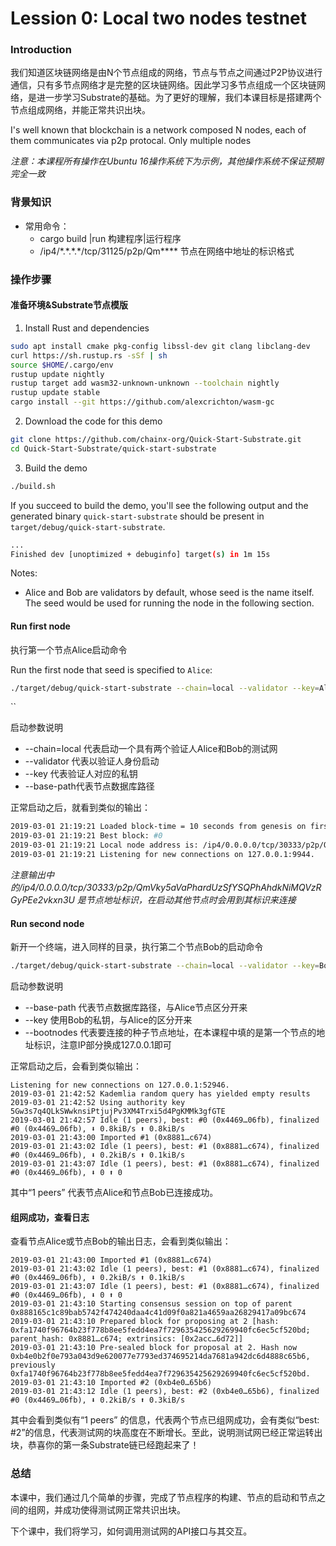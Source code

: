 # Lession 0: Local two nodes testnet

### Introduction

我们知道区块链网络是由N个节点组成的网络，节点与节点之间通过P2P协议进行通信，只有多节点网络才是完整的区块链网络。因此学习多节点组成一个区块链网络，是进一步学习Substrate的基础。为了更好的理解，我们本课目标是搭建两个节点组成网络，并能正常共识出块。

I's well known that blockchain is a network composed N nodes, each of them communicates via p2p protocal. Only multiple nodes 

*注意：本课程所有操作在Ubuntu 16操作系统下为示例，其他操作系统不保证预期完全一致*

### 背景知识

- 常用命令：
  - cargo build |run 构建程序|运行程序
  - /ip4/\*.\*.\*.\*/tcp/31125/p2p/Qm\****  节点在网络中地址的标识格式

### 操作步骤

#### 准备环境&Substrate节点模版


1. Install Rust and dependencies

```bash
sudo apt install cmake pkg-config libssl-dev git clang libclang-dev
curl https://sh.rustup.rs -sSf | sh
source $HOME/.cargo/env
rustup update nightly
rustup target add wasm32-unknown-unknown --toolchain nightly
rustup update stable
cargo install --git https://github.com/alexcrichton/wasm-gc
```

2. Download the code for this demo

```bash
git clone https://github.com/chainx-org/Quick-Start-Substrate.git
cd Quick-Start-Substrate/quick-start-substrate
```

3. Build the demo

```bash
./build.sh
```

If you succeed to build the demo, you'll see the following output and the generated binary `quick-start-substrate` should be present in `target/debug/quick-start-substrate`.

```bash
...
Finished dev [unoptimized + debuginfo] target(s) in 1m 15s
```

Notes:

- Alice and Bob are validators by default, whose seed is the name itself. The seed would be used for running the node in the following section.

#### Run first node

执行第一个节点Alice启动命令

Run the first node that seed is specified to `Alice`:

```bash
./target/debug/quick-start-substrate --chain=local --validator --key=Alice --base-path=./Alice
```

``

启动参数说明

-  --chain=local  代表启动一个具有两个验证人Alice和Bob的测试网
-  --validator 代表以验证人身份启动
-  --key 代表验证人对应的私钥
-  --base-path代表节点数据库路径

正常启动之后，就看到类似的输出：

```bash
2019-03-01 21:19:21 Loaded block-time = 10 seconds from genesis on first-launch
2019-03-01 21:19:21 Best block: #0
2019-03-01 21:19:21 Local node address is: /ip4/0.0.0.0/tcp/30333/p2p/QmVky5aVaPhardUzSfYSQPhAhdkNiMQVzRGyPEe2vkxn3U
2019-03-01 21:19:21 Listening for new connections on 127.0.0.1:9944.
```

*注意输出中的/ip4/0.0.0.0/tcp/30333/p2p/QmVky5aVaPhardUzSfYSQPhAhdkNiMQVzRGyPEe2vkxn3U 是节点地址标识，在启动其他节点时会用到其标识来连接*

#### Run second node

新开一个终端，进入同样的目录，执行第二个节点Bob的启动命令

```bash
./target/debug/quick-start-substrate --chain=local --validator --key=Bob --base-path=./Bob --bootnodes=/ip4/127.0.0.1/tcp/30333/p2p/*******
```

启动参数说明

- --base-path 代表节点数据库路径，与Alice节点区分开来
- --key 使用Bob的私钥，与Alice的区分开来
- --bootnodes 代表要连接的种子节点地址，在本课程中填的是第一个节点的地址标识，注意IP部分换成127.0.0.1即可

正常启动之后，会看到类似输出：

```
Listening for new connections on 127.0.0.1:52946.
2019-03-01 21:42:52 Kademlia random query has yielded empty results
2019-03-01 21:42:52 Using authority key 5Gw3s7q4QLkSWwknsiPtjujPv3XM4Trxi5d4PgKMMk3gfGTE
2019-03-01 21:42:57 Idle (1 peers), best: #0 (0x4469…06fb), finalized #0 (0x4469…06fb), ⬇ 0.8kiB/s ⬆ 0.8kiB/s
2019-03-01 21:43:00 Imported #1 (0x8881…c674)
2019-03-01 21:43:02 Idle (1 peers), best: #1 (0x8881…c674), finalized #0 (0x4469…06fb), ⬇ 0.2kiB/s ⬆ 0.1kiB/s
2019-03-01 21:43:07 Idle (1 peers), best: #1 (0x8881…c674), finalized #0 (0x4469…06fb), ⬇ 0 ⬆ 0
```

其中“1 peers” 代表节点Alice和节点Bob已连接成功。



#### 组网成功，查看日志

查看节点Alice或节点Bob的输出日志，会看到类似输出：

```
2019-03-01 21:43:00 Imported #1 (0x8881…c674)
2019-03-01 21:43:02 Idle (1 peers), best: #1 (0x8881…c674), finalized #0 (0x4469…06fb), ⬇ 0.2kiB/s ⬆ 0.1kiB/s
2019-03-01 21:43:07 Idle (1 peers), best: #1 (0x8881…c674), finalized #0 (0x4469…06fb), ⬇ 0 ⬆ 0
2019-03-01 21:43:10 Starting consensus session on top of parent 0x888165c1c89bab5742f474240daa4c41d09f0a821a4659aa26829417a09bc674
2019-03-01 21:43:10 Prepared block for proposing at 2 [hash: 0xfa1740f96764b23f778b8ee5fedd4ea7f729635425629269940fc6ec5cf520bd; parent_hash: 0x8881…c674; extrinsics: [0x2acc…6d72]]
2019-03-01 21:43:10 Pre-sealed block for proposal at 2. Hash now 0xb4e0b2f0e793a043d9e620077e7793ed374695214da7681a942dc6d4888c65b6, previously 0xfa1740f96764b23f778b8ee5fedd4ea7f729635425629269940fc6ec5cf520bd.
2019-03-01 21:43:10 Imported #2 (0xb4e0…65b6)
2019-03-01 21:43:12 Idle (1 peers), best: #2 (0xb4e0…65b6), finalized #0 (0x4469…06fb), ⬇ 0.2kiB/s ⬆ 0.3kiB/s

```

其中会看到类似有“1 peers” 的信息，代表两个节点已组网成功，会有类似“best: #2”的信息，代表测试网的块高度在不断增长。至此，说明测试网已经正常运转出块，恭喜你的第一条Substrate链已经跑起来了！

### 总结

本课中，我们通过几个简单的步骤，完成了节点程序的构建、节点的启动和节点之间的组网，并成功使得测试网正常共识出块。

下个课中，我们将学习，如何调用测试网的API接口与其交互。



